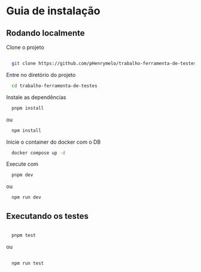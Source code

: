 
# Guia de instalação



## Rodando localmente

Clone o projeto

```bash

  git clone https://github.com/pHenrymelo/trabalho-ferramenta-de-testes.git

```

Entre no diretório do projeto

```bash
  cd trabalho-ferramenta-de-testes
```

Instale as dependências

```bash
  pnpm install
```

ou

```bash
  npm install
```

Inicie o container do docker com o DB

```bash
  docker compose up -d
```

Execute com 

```bash
  pnpm dev
```

ou 

```bash
  npm run dev
```
## Executando os testes

```bash
  
  pnpm test

```

ou

```bash
  
  npm run test

```

